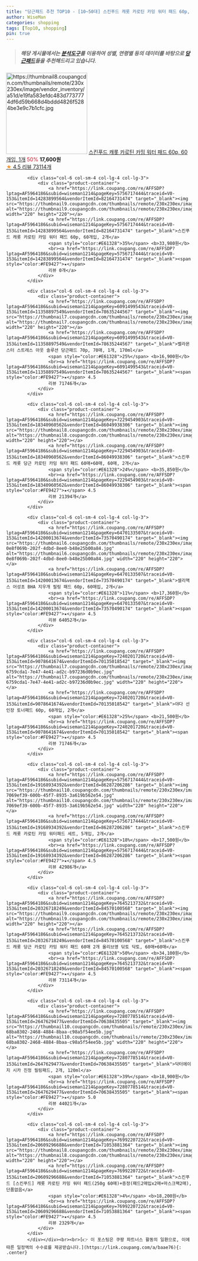 ```yaml
---
title: "당근패드 추천 TOP10 - [10~50대] 스킨푸드 캐롯 카로틴 카밍 워터 패드 60p, 60개입, 1개"
author: WiseMan
categories: shopping
tags: [Top10, shopping]
pin: true
---
```


> ##### 해당 게시물에서는 [**분석도구**](https://itemscout.io/)를 이용하여 **성별**, **연령별** 등의 데이터를 바탕으로 [**당근패드**](https://link.coupang.com/a/baae76)들을 추천해드리고 있습니다.
<div class="container"><div class="row">
            <div class="col-6 col-sm-4 col-lg-4 col-lg-3">
                <div class="product-container">
                    <a href="https://link.coupang.com/re/AFFSDP?lptag=AF5964186&subid=wiseman1214&pageKey=5756717444&traceid=V0-153&itemId=9737451000&vendorItemId=80342147114" target="_blank"><img src="https://thumbnail8.coupangcdn.com/thumbnails/remote/230x230ex/image/vendor_inventory/a51d/e19fa583efdc483d7737774df6d59b668d4bddd4826f5284be3e9c7b1cfc.jpg" alt="https://thumbnail8.coupangcdn.com/thumbnails/remote/230x230ex/image/vendor_inventory/a51d/e19fa583efdc483d7737774df6d59b668d4bddd4826f5284be3e9c7b1cfc.jpg" width="220" height="220"></a>
                    <a href="https://link.coupang.com/re/AFFSDP?lptag=AF5964186&subid=wiseman1214&pageKey=5756717444&traceid=V0-153&itemId=9737451000&vendorItemId=80342147114" target="_blank">스킨푸드 캐롯 카로틴 카밍 워터 패드 60p, 60개입, 1개</a>
                    <span style="color:#E61328">50%</span> <b>17,600원</b>
                    <br><a href="https://link.coupang.com/re/AFFSDP?lptag=AF5964186&subid=wiseman1214&pageKey=5756717444&traceid=V0-153&itemId=9737451000&vendorItemId=80342147114" target="_blank"><span style="color:#FE9427">★</span> 4.5
                    리뷰 73114개</a>
                </div>
            </div>
            
            <div class="col-6 col-sm-4 col-lg-4 col-lg-3">
                <div class="product-container">
                    <a href="https://link.coupang.com/re/AFFSDP?lptag=AF5964186&subid=wiseman1214&pageKey=5756717444&traceid=V0-153&itemId=14283899564&vendorItemId=82164731474" target="_blank"><img src="https://thumbnail9.coupangcdn.com/thumbnails/remote/230x230ex/image/vendor_inventory/4651/b0d9dea01aa7a8d459ed1ebfae8b857d6a96b05c90452e28552468283147.jpg" alt="https://thumbnail9.coupangcdn.com/thumbnails/remote/230x230ex/image/vendor_inventory/4651/b0d9dea01aa7a8d459ed1ebfae8b857d6a96b05c90452e28552468283147.jpg" width="220" height="220"></a>
                    <a href="https://link.coupang.com/re/AFFSDP?lptag=AF5964186&subid=wiseman1214&pageKey=5756717444&traceid=V0-153&itemId=14283899564&vendorItemId=82164731474" target="_blank">스킨푸드 캐롯 카로틴 카밍 워터 패드 60p, 60개입, 2개</a>
                    <span style="color:#E61328">35%</span> <b>33,980원</b>
                    <br><a href="https://link.coupang.com/re/AFFSDP?lptag=AF5964186&subid=wiseman1214&pageKey=5756717444&traceid=V0-153&itemId=14283899564&vendorItemId=82164731474" target="_blank"><span style="color:#FE9427">★</span> 
                    리뷰 0개</a>
                </div>
            </div>
            
            <div class="col-6 col-sm-4 col-lg-4 col-lg-3">
                <div class="product-container">
                    <a href="https://link.coupang.com/re/AFFSDP?lptag=AF5964186&subid=wiseman1214&pageKey=6091499543&traceid=V0-153&itemId=11358897549&vendorItemId=78635244567" target="_blank"><img src="https://thumbnail7.coupangcdn.com/thumbnails/remote/230x230ex/image/rs_quotation_api/pr5k1bzw/14f1eff38ccd4d2db821fe2bf22306a4.jpg" alt="https://thumbnail7.coupangcdn.com/thumbnails/remote/230x230ex/image/rs_quotation_api/pr5k1bzw/14f1eff38ccd4d2db821fe2bf22306a4.jpg" width="220" height="220"></a>
                    <a href="https://link.coupang.com/re/AFFSDP?lptag=AF5964186&subid=wiseman1214&pageKey=6091499543&traceid=V0-153&itemId=11358897549&vendorItemId=78635244567" target="_blank">벨라몬스터 스트레스 아웃 솔루션 당근패드 70p, 70매, 1개, 170ml</a>
                    <span style="color:#E61328">25%</span> <b>16,900원</b>
                    <br><a href="https://link.coupang.com/re/AFFSDP?lptag=AF5964186&subid=wiseman1214&pageKey=6091499543&traceid=V0-153&itemId=11358897549&vendorItemId=78635244567" target="_blank"><span style="color:#FE9427">★</span> 4.5
                    리뷰 71746개</a>
                </div>
            </div>
            
            <div class="col-6 col-sm-4 col-lg-4 col-lg-3">
                <div class="product-container">
                    <a href="https://link.coupang.com/re/AFFSDP?lptag=AF5964186&subid=wiseman1214&pageKey=7229454903&traceid=V0-153&itemId=18340960562&vendorItemId=86049938306" target="_blank"><img src="https://thumbnail8.coupangcdn.com/thumbnails/remote/230x230ex/image/vendor_inventory/1806/bd14eb9732f16754fa634de4d91a282330efaaa329b4783380c3cd2c4bd3.jpg" alt="https://thumbnail8.coupangcdn.com/thumbnails/remote/230x230ex/image/vendor_inventory/1806/bd14eb9732f16754fa634de4d91a282330efaaa329b4783380c3cd2c4bd3.jpg" width="220" height="220"></a>
                    <a href="https://link.coupang.com/re/AFFSDP?lptag=AF5964186&subid=wiseman1214&pageKey=7229454903&traceid=V0-153&itemId=18340960562&vendorItemId=86049938306" target="_blank">스킨푸드 캐롯 당근 카로틴 카밍 워터 패드 60매+60매, 60매, 2개</a>
                    <span style="color:#E61328">24%</span> <b>35,850원</b>
                    <br><a href="https://link.coupang.com/re/AFFSDP?lptag=AF5964186&subid=wiseman1214&pageKey=7229454903&traceid=V0-153&itemId=18340960562&vendorItemId=86049938306" target="_blank"><span style="color:#FE9427">★</span> 4.5
                    리뷰 21394개</a>
                </div>
            </div>
            
            <div class="col-6 col-sm-4 col-lg-4 col-lg-3">
                <div class="product-container">
                    <a href="https://link.coupang.com/re/AFFSDP?lptag=AF5964186&subid=wiseman1214&pageKey=6470133507&traceid=V0-153&itemId=14200013674&vendorItemId=73570490174" target="_blank"><img src="https://thumbnail6.coupangcdn.com/thumbnails/remote/230x230ex/image/retail/images/427272415493848-0e8f069b-202f-4dbd-8ee0-b48e25b00a84.jpg" alt="https://thumbnail6.coupangcdn.com/thumbnails/remote/230x230ex/image/retail/images/427272415493848-0e8f069b-202f-4dbd-8ee0-b48e25b00a84.jpg" width="220" height="220"></a>
                    <a href="https://link.coupang.com/re/AFFSDP?lptag=AF5964186&subid=wiseman1214&pageKey=6470133507&traceid=V0-153&itemId=14200013674&vendorItemId=73570490174" target="_blank">셀리맥스 어성초 BHA 지우개 필링 패드 60p, 60매입, 2개</a>
                    <span style="color:#E61328">11%</span> <b>17,360원</b>
                    <br><a href="https://link.coupang.com/re/AFFSDP?lptag=AF5964186&subid=wiseman1214&pageKey=6470133507&traceid=V0-153&itemId=14200013674&vendorItemId=73570490174" target="_blank"><span style="color:#FE9427">★</span> 4.5
                    리뷰 64052개</a>
                </div>
            </div>
            
            <div class="col-6 col-sm-4 col-lg-4 col-lg-3">
                <div class="product-container">
                    <a href="https://link.coupang.com/re/AFFSDP?lptag=AF5964186&subid=wiseman1214&pageKey=7240201720&traceid=V0-153&itemId=9078641674&vendorItemId=70135018542" target="_blank"><img src="https://thumbnail7.coupangcdn.com/thumbnails/remote/230x230ex/image/retail/images/1055404455940432-6759cda1-7e47-4e41-ad2c-b97236d0b9ec.jpg" alt="https://thumbnail7.coupangcdn.com/thumbnails/remote/230x230ex/image/retail/images/1055404455940432-6759cda1-7e47-4e41-ad2c-b97236d0b9ec.jpg" width="220" height="220"></a>
                    <a href="https://link.coupang.com/re/AFFSDP?lptag=AF5964186&subid=wiseman1214&pageKey=7240201720&traceid=V0-153&itemId=9078641674&vendorItemId=70135018542" target="_blank">야다 선인장 토너패드 60p, 60개입, 2개</a>
                    <span style="color:#E61328">25%</span> <b>21,500원</b>
                    <br><a href="https://link.coupang.com/re/AFFSDP?lptag=AF5964186&subid=wiseman1214&pageKey=7240201720&traceid=V0-153&itemId=9078641674&vendorItemId=70135018542" target="_blank"><span style="color:#FE9427">★</span> 4.5
                    리뷰 71746개</a>
                </div>
            </div>
            
            <div class="col-6 col-sm-4 col-lg-4 col-lg-3">
                <div class="product-container">
                    <a href="https://link.coupang.com/re/AFFSDP?lptag=AF5964186&subid=wiseman1214&pageKey=5756717444&traceid=V0-153&itemId=19168934392&vendorItemId=86287206286" target="_blank"><img src="https://thumbnail10.coupangcdn.com/thumbnails/remote/230x230ex/image/retail/images/109433319607620-7069ef39-600b-45f7-8935-3a619b562e54.jpg" alt="https://thumbnail10.coupangcdn.com/thumbnails/remote/230x230ex/image/retail/images/109433319607620-7069ef39-600b-45f7-8935-3a619b562e54.jpg" width="220" height="220"></a>
                    <a href="https://link.coupang.com/re/AFFSDP?lptag=AF5964186&subid=wiseman1214&pageKey=5756717444&traceid=V0-153&itemId=19168934392&vendorItemId=86287206286" target="_blank">스킨푸드 캐롯 카로틴 카밍 워터패드 세트, 5개입, 2개</a>
                    <span style="color:#E61328">18%</span> <b>17,500원</b>
                    <br><a href="https://link.coupang.com/re/AFFSDP?lptag=AF5964186&subid=wiseman1214&pageKey=5756717444&traceid=V0-153&itemId=19168934392&vendorItemId=86287206286" target="_blank"><span style="color:#FE9427">★</span> 4.5
                    리뷰 42986개</a>
                </div>
            </div>
            
            <div class="col-6 col-sm-4 col-lg-4 col-lg-3">
                <div class="product-container">
                    <a href="https://link.coupang.com/re/AFFSDP?lptag=AF5964186&subid=wiseman1214&pageKey=7645213732&traceid=V0-153&itemId=20326718249&vendorItemId=84570100568" target="_blank"><img src="https://thumbnail9.coupangcdn.com/thumbnails/remote/230x230ex/image/vendor_inventory/3c29/30a1cfc438b24b869d9e9605b9f0efcc07e543b5c4c6ff28bc50a5bf5c60.jpg" alt="https://thumbnail9.coupangcdn.com/thumbnails/remote/230x230ex/image/vendor_inventory/3c29/30a1cfc438b24b869d9e9605b9f0efcc07e543b5c4c6ff28bc50a5bf5c60.jpg" width="220" height="220"></a>
                    <a href="https://link.coupang.com/re/AFFSDP?lptag=AF5964186&subid=wiseman1214&pageKey=7645213732&traceid=V0-153&itemId=20326718249&vendorItemId=84570100568" target="_blank">스킨푸드 캐롯 당근 카로틴 카밍 워터 패드 60매 2개 올리브영 닦토 닥토, 60매+60매</a>
                    <span style="color:#E61328">50%</span> <b>34,100원</b>
                    <br><a href="https://link.coupang.com/re/AFFSDP?lptag=AF5964186&subid=wiseman1214&pageKey=7645213732&traceid=V0-153&itemId=20326718249&vendorItemId=84570100568" target="_blank"><span style="color:#FE9427">★</span> 4.5
                    리뷰 73114개</a>
                </div>
            </div>
            
            <div class="col-6 col-sm-4 col-lg-4 col-lg-3">
                <div class="product-container">
                    <a href="https://link.coupang.com/re/AFFSDP?lptag=AF5964186&subid=wiseman1214&pageKey=7280778514&traceid=V0-153&itemId=2647629477&vendorItemId=70638435505" target="_blank"><img src="https://thumbnail10.coupangcdn.com/thumbnails/remote/230x230ex/image/retail/images/8647948976661200-68ba8302-2468-4884-8baa-c98a5f54ee5b.jpg" alt="https://thumbnail10.coupangcdn.com/thumbnails/remote/230x230ex/image/retail/images/8647948976661200-68ba8302-2468-4884-8baa-c98a5f54ee5b.jpg" width="220" height="220"></a>
                    <a href="https://link.coupang.com/re/AFFSDP?lptag=AF5964186&subid=wiseman1214&pageKey=7280778514&traceid=V0-153&itemId=2647629477&vendorItemId=70638435505" target="_blank">닥터에이지 시카 진정 필링패드, 2개, 120ml</a>
                    <span style="color:#E61328">39%</span> <b>18,900원</b>
                    <br><a href="https://link.coupang.com/re/AFFSDP?lptag=AF5964186&subid=wiseman1214&pageKey=7280778514&traceid=V0-153&itemId=2647629477&vendorItemId=70638435505" target="_blank"><span style="color:#FE9427">★</span> 5.0
                    리뷰 44021개</a>
                </div>
            </div>
            
            <div class="col-6 col-sm-4 col-lg-4 col-lg-3">
                <div class="product-container">
                    <a href="https://link.coupang.com/re/AFFSDP?lptag=AF5964186&subid=wiseman1214&pageKey=7699220722&traceid=V0-153&itemId=20609296688&vendorItemId=71053881364" target="_blank"><img src="https://thumbnail8.coupangcdn.com/thumbnails/remote/230x230ex/image/vendor_inventory/ec96/7e516792faa0d44d1fdb751763370c7dddca79bebe1321f34cb1b16cfb9e.jpg" alt="https://thumbnail8.coupangcdn.com/thumbnails/remote/230x230ex/image/vendor_inventory/ec96/7e516792faa0d44d1fdb751763370c7dddca79bebe1321f34cb1b16cfb9e.jpg" width="220" height="220"></a>
                    <a href="https://link.coupang.com/re/AFFSDP?lptag=AF5964186&subid=wiseman1214&pageKey=7699220722&traceid=V0-153&itemId=20609296688&vendorItemId=71053881364" target="_blank">스킨푸드 [스킨푸드] 캐롯 카로틴 카밍 워터 패드(250g 60매)+증정(패드2매입x2매+마스크팩2매), 단품없음</a>
                    <span style="color:#E61328">4%</span> <b>18,200원</b>
                    <br><a href="https://link.coupang.com/re/AFFSDP?lptag=AF5964186&subid=wiseman1214&pageKey=7699220722&traceid=V0-153&itemId=20609296688&vendorItemId=71053881364" target="_blank"><span style="color:#FE9427">★</span> 4.5
                    리뷰 2329개</a>
                </div>
            </div>
            </div></div><br><br>[👉 이 포스팅은 쿠팡 파트너스 활동의 일환으로, 이에 따른 일정액의 수수료를 제공받습니다.](https://link.coupang.com/a/baae76){: .center}